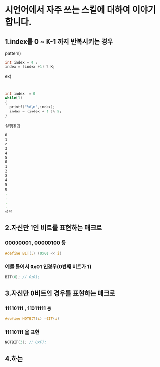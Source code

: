# 시언어에서 자주 쓰는 스킬에 대하여 이야기 합니다.

## 1.index를 0 ~ K-1 까지 반복시키는 경우
pattern)
```c
int index = 0 ;
index = (index +1) % K;
```

ex)
```c


int index  = 0
while(1)
{
  printf("%d\n",index);
  index = (index + 1 )% 5;
}

```
실행결과
```bash
0
1
2
3
4
5
0
1
2
3
4
5
0
.
.
.
.
생략

```

## 2.자신만 1인 비트를 표현하는 매크로
### 00000001 , 00000100 등
```c
#define BIT(i) (0x01 << i)
```


### 예를 들어서 0x01 인경우(0번째 비트가 1)
```c
BIT(0); // 0x01;
```
## 3.자신만 0비트인 경우를 표현하는 매크로
### 11110111 , 11011111 등
```c
#define NOTBIT(i) ~BIT(i)
```
### 11110111 을 표현
```c
NOTBIT(3); // 0xF7;
```

## 4.하는

